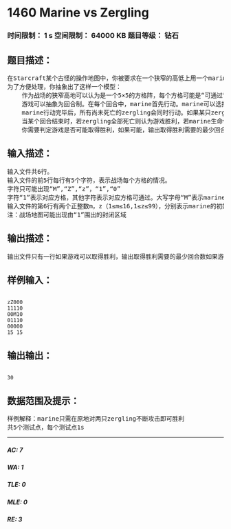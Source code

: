 # 1460 Marine vs Zergling   
### 时间限制： 1 s     空间限制： 64000 KB     题目等级： 钻石  
## 题目描述：  

<pre>
在Starcraft某个古怪的操作地图中，你被要求在一个狭窄的高低上用一个marine来打败两只zergling。由于你认为这是不可能完成的任务，你打算编程验证这一点。
为了方便处理，你抽象出了这样一个模型：  
    作为战场的狭窄高地可以认为是一个5×5的方格阵，每个方格可能是“可通过”或“不可通过”两种情况。marine和zergling总是占据其中一个可通过方格。两个zergling可以处于同一方格，但在任一时刻marine不能和任一未死亡的zergling处于同一方格。marine和zergling均拥有生命值（HP），marine的初始生命值为m，所有zergling的初始生命值为z。  
    游戏可以抽象为回合制。在每个回合中，marine首先行动。marine可以选择沿竖直或水平方向移动一格，或站在原地朝某只zergling开枪（由于高地非常狭窄，marine可以击中处于高地任何位置的zergling）。marine的每一枪会减少目标zergling的生命值1点，当一只zergling的生命值降低到0点或以下时会死亡。  
    marine行动完毕后，所有尚未死亡的zergling会同时行动。如果某只zergling和marine相邻，他会攻击marine，否则他会沿着自己当前位置到marine的最短路前进一格。如果有多条最短路，zergling会按左、上、右、下的顺序依次尝试行动（例如如果左、上都是最短路，zergling会向左走）。如果两只zergling在同一格攻击marine，marine的生命值只会减少1点，否则每只zergling的攻击都会使marine的生命值减少1点。  
    当某个回合结束时，若zergling全部死亡则认为游戏胜利，若marine生命值降低到0点或以下，或者游戏进行了34个回合但仍未胜利则认为游戏失败。  
    你需要判定游戏是否可能取得胜利，如果可能，输出取得胜利需要的最少回合数。
</pre>
  
  
## 输入描述：  

<pre>
输入文件共6行。  
输入文件的前5行每行有5个字符，表示战场每个方格的情况。  
字符只可能出现“M”,“Z”,“z”，“1”,“0”  
字符“1”表示对应方格，其他字符表示对应方格可通过。大写字母“M”表示marine的初始位置，大写字母“Z”和小写字母“z”表示两只zergling的初始位置。  
输入文件的第6行有两个正整数m，z（1≤m≤16,1≤z≤99），分别表示marine的初始生命值和zergling的初始生命值。  
注：战场地图可能出现由“1”围出的封闭区域
</pre>
  
  
## 输出描述：  

<pre>
输出文件只有一行如果游戏可以取得胜利，输出取得胜利需要的最少回合数如果游戏不可能取得胜利，只输出“LOSE”（不用输出引号）。
</pre>
  
  
## 样例输入：  

<pre><code>
zZ000  
11110  
00M10  
01110  
00000  
15 15
</code></pre>
  
  
## 输出输出：  

<pre><code>
30
</code></pre>
  
  
## 数据范围及提示：  

<pre>
样例解释：marine只需在原地对两只zergling不断攻击即可胜利  
共5个测试点，每个测试点1s
</pre>
  
  
***  

##### AC: 7  
##### WA: 1  
##### TLE: 0  
##### MLE: 0  
##### RE: 3  
